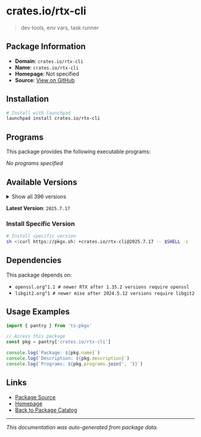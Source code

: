 # crates.io/rtx-cli

> dev tools, env vars, task runner

## Package Information

- **Domain**: `crates.io/rtx-cli`
- **Name**: `crates.io/rtx-cli`
- **Homepage**: Not specified
- **Source**: [View on GitHub](https://github.com/pkgxdev/pantry/tree/main/projects/crates.io/rtx-cli/package.yml)

## Installation

```bash
# Install with launchpad
launchpad install crates.io/rtx-cli
```

## Programs

This package provides the following executable programs:

*No programs specified*

## Available Versions

<details>
<summary>Show all 396 versions</summary>

- `2025.7.17`, `2025.7.16`, `2025.7.12`, `2025.7.11`, `2025.7.10`
- `2025.7.9`, `2025.7.8`, `2025.7.7`, `2025.7.4`, `2025.7.3`
- `2025.7.2`, `2025.7.1`, `2025.7.0`, `2025.6.8`, `2025.6.7`
- `2025.6.6`, `2025.6.5`, `2025.6.4`, `2025.6.3`, `2025.6.2`
- `2025.6.1`, `2025.6.0`, `2025.5.17`, `2025.5.16`, `2025.5.15`
- `2025.5.14`, `2025.5.13`, `2025.5.12`, `2025.5.11`, `2025.5.10`
- `2025.5.9`, `2025.5.8`, `2025.5.6`, `2025.5.5`, `2025.5.4`
- `2025.5.3`, `2025.5.2`, `2025.5.1`, `2025.5.0`, `2025.4.12`
- `2025.4.11`, `2025.4.10`, `2025.4.9`, `2025.4.8`, `2025.4.7`
- `2025.4.6`, `2025.4.5`, `2025.4.4`, `2025.4.3`, `2025.4.2`
- `2025.4.1`, `2025.4.0`, `2025.3.11`, `2025.3.10`, `2025.3.7`
- `2025.3.6`, `2025.3.3`, `2025.3.2`, `2025.3.1`, `2025.3.0`
- `2025.2.9`, `2025.2.8`, `2025.2.7`, `2025.2.6`, `2025.2.5`
- `2025.2.4`, `2025.2.3`, `2025.2.2`, `2025.2.1`, `2025.2.0`
- `2025.1.17`, `2025.1.16`, `2025.1.15`, `2025.1.14`, `2025.1.13`
- `2025.1.9`, `2025.1.8`, `2025.1.7`, `2025.1.6`, `2025.1.5`
- `2025.1.4`, `2025.1.3`, `2025.1.2`, `2025.1.1`, `2025.1.0`
- `2024.12.24`, `2024.12.23`, `2024.12.22`, `2024.12.21`, `2024.12.20`
- `2024.12.19`, `2024.12.18`, `2024.12.17`, `2024.12.16`, `2024.12.15`
- `2024.12.14`, `2024.12.13`, `2024.12.12`, `2024.12.11`, `2024.12.10`
- `2024.12.9`, `2024.12.8`, `2024.12.7`, `2024.12.6`, `2024.12.5`
- `2024.12.4`, `2024.12.3`, `2024.12.2`, `2024.12.1`, `2024.12.0`
- `2024.11.37`, `2024.11.36`, `2024.11.35`, `2024.11.34`, `2024.11.33`
- `2024.11.32`, `2024.11.31`, `2024.11.30`, `2024.11.29`, `2024.11.28`
- `2024.11.27`, `2024.11.26`, `2024.11.25`, `2024.11.24`, `2024.11.23`
- `2024.11.22`, `2024.11.21`, `2024.11.20`, `2024.11.19`, `2024.11.18`
- `2024.11.17`, `2024.11.16`, `2024.11.15`, `2024.11.14`, `2024.11.13`
- `2024.11.12`, `2024.11.11`, `2024.11.10`, `2024.11.9`, `2024.11.8`
- `2024.11.7`, `2024.11.6`, `2024.11.5`, `2024.11.4`, `2024.11.3`
- `2024.11.2`, `2024.11.1`, `2024.11.0`, `2024.10.13`, `2024.10.12`
- `2024.10.11`, `2024.10.10`, `2024.10.9`, `2024.10.8`, `2024.10.7`
- `2024.10.5`, `2024.10.4`, `2024.10.3`, `2024.10.2`, `2024.10.1`
- `2024.10.0`, `2024.9.13`, `2024.9.12`, `2024.9.11`, `2024.9.10`
- `2024.9.9`, `2024.9.8`, `2024.9.7`, `2024.9.6`, `2024.9.5`
- `2024.9.4`, `2024.9.3`, `2024.9.2`, `2024.9.1`, `2024.9.0`
- `2024.8.15`, `2024.8.14`, `2024.8.13`, `2024.8.12`, `2024.8.11`
- `2024.8.10`, `2024.8.9`, `2024.8.8`, `2024.8.7`, `2024.8.6`
- `2024.8.5`, `2024.8.4`, `2024.8.3`, `2024.8.2`, `2024.8.1`
- `2024.8.0`, `2024.7.5`, `2024.7.4`, `2024.7.3`, `2024.7.2`
- `2024.7.1`, `2024.7.0`, `2024.6.6`, `2024.6.5`, `2024.6.4`
- `2024.6.3`, `2024.6.2`, `2024.6.1`, `2024.6.0`, `2024.5.28`
- `2024.5.27`, `2024.5.26`, `2024.5.25`, `2024.5.24`, `2024.5.23`
- `2024.5.22`, `2024.5.21`, `2024.5.20`, `2024.5.19`, `2024.5.18`
- `2024.5.17`, `2024.5.16`, `2024.5.15`, `2024.5.14`, `2024.5.13`
- `2024.5.12`, `2024.5.11`, `2024.5.10`, `2024.5.9`, `2024.5.8`
- `2024.5.7`, `2024.5.6`, `2024.5.5`, `2024.5.4`, `2024.5.3`
- `2024.5.2`, `2024.5.1`, `2024.5.0`, `2024.4.12`, `2024.4.11`
- `2024.4.10`, `2024.4.9`, `2024.4.8`, `2024.4.7`, `2024.4.6`
- `2024.4.5`, `2024.4.4`, `2024.4.3`, `2024.4.2`, `2024.4.1`
- `2024.4.0`, `2024.3.11`, `2024.3.10`, `2024.3.9`, `2024.3.8`
- `2024.3.7`, `2024.3.6`, `2024.3.2`, `2024.3.1`, `2024.2.19`
- `2024.2.18`, `2024.2.17`, `2024.2.16`, `2024.2.15`, `2024.2.14`
- `2024.2.13`, `2024.2.12`, `2024.2.11`, `2024.2.10`, `2024.2.9`
- `2024.2.8`, `2024.2.7`, `2024.2.6`, `2024.2.5`, `2024.2.4`
- `2024.2.3`, `2024.2.2`, `2024.2.1`, `2024.2.0`, `2024.1.35`
- `2024.1.34`, `2024.1.33`, `2024.1.32`, `2024.1.30`, `2024.1.28`
- `2024.1.27`, `2024.1.26`, `2024.1.25`, `2024.1.24`, `2024.1.23`
- `2024.1.22`, `2024.1.21`, `2024.1.20`, `2024.1.19`, `2024.1.18`
- `2024.1.16`, `2024.1.15`, `2024.1.14`, `2024.1.13`, `2024.1.12`
- `2024.1.11`, `2024.1.10`, `2024.1.9`, `2024.1.7`, `2024.1.6`
- `2024.1.5`, `2024.1.4`, `2024.1.3`, `2024.1.2`, `2024.1.0`
- `2024.0.0`, `2023.12.40`, `2023.12.39`, `2023.12.38`, `2023.12.37`
- `2023.12.36`, `2023.12.35`, `2023.12.34`, `2023.12.33`, `2023.12.32`
- `2023.12.31`, `2023.12.30`, `2023.12.29`, `2023.12.28`, `2023.12.27`
- `2023.12.26`, `2023.12.25`, `2023.12.24`, `2023.12.23`, `2023.12.22`
- `2023.12.21`, `2023.12.20`, `2023.12.19`, `2023.12.18`, `2023.12.17`
- `2023.12.9`, `2023.12.8`, `2023.12.7`, `2023.12.6`, `2023.12.5`
- `2023.12.3`, `2023.12.2`, `2023.12.1`, `2023.12.0`, `2023.11.9`
- `2023.11.8`, `2023.11.7`, `2023.11.5`, `2023.11.4`, `2023.11.3`
- `2023.11.2`, `2023.11.1`, `2023.11.0`, `2023.10.2`, `2023.10.1`
- `2023.10.0`, `2023.9.2`, `2023.9.1`, `2023.9.0`, `2023.8.10`
- `2023.8.9`, `2023.8.7`, `2023.8.6`, `2023.8.4`, `2023.8.3`
- `2023.8.2`, `2023.8.1`, `2023.8.0`, `1.35.8`, `1.35.7`
- `1.35.6`, `1.35.2`, `1.35.1`, `1.35.0`, `1.34.2`
- `1.34.1`, `1.34.0`, `1.33.0`, `1.32.5`, `1.32.4`
- `1.32.3`, `1.32.2`, `1.32.1`, `1.32.0`, `1.31.0`
- `1.30.6`, `1.30.5`, `1.30.4`, `1.30.3`, `1.30.1`
- `1.30.0`, `1.29.7`, `1.29.6`, `1.29.5`, `1.29.4`
- `1.29.3`, `1.29.2`, `1.29.1`, `1.29.0`, `1.28.6`
- `1.28.5`

</details>

**Latest Version**: `2025.7.17`

### Install Specific Version

```bash
# Install specific version
sh <(curl https://pkgx.sh) +crates.io/rtx-cli@2025.7.17 -- $SHELL -i
```

## Dependencies

This package depends on:

- `openssl.org^1.1 # newer RTX after 1.35.2 versions require openssl`
- `libgit2.org^1 # newer mise after 2024.5.12 versions require libgit2`

## Usage Examples

```typescript
import { pantry } from 'ts-pkgx'

// Access this package
const pkg = pantry['crates.io/rtx-cli']

console.log(`Package: ${pkg.name}`)
console.log(`Description: ${pkg.description}`)
console.log(`Programs: ${pkg.programs.join(', ')}`)
```

## Links

- [Package Source](https://github.com/pkgxdev/pantry/tree/main/projects/crates.io/rtx-cli/package.yml)
- [Homepage](#)
- [Back to Package Catalog](../../../package-catalog.md)

---

*This documentation was auto-generated from package data.*
